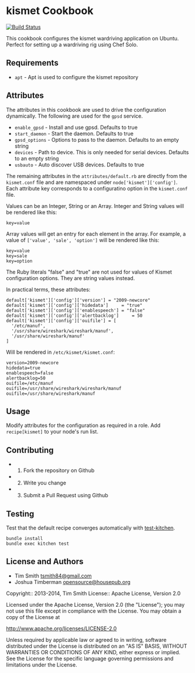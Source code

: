 kismet Cookbook
===============

[![Build Status](https://travis-ci.org/tas50/chef_kismet.svg?branch=master)](https://travis-ci.org/tas50/chef_kismet)

This cookbook configures the kismet wardriving application on Ubuntu.  Perfect for
setting up a wardriving rig using Chef Solo.

Requirements
------------

- `apt` - Apt is used to configure the kismet repository

Attributes
----------

The attributes in this cookbook are used to drive the configuration
dynamically. The following are used for the `gpsd` service.

- `enable_gpsd` - Install and use gpsd.  Defaults to true
- `start_daemon` - Start the daemon.  Defaults to true
- `gpsd_options` - Options to pass to the daemon.  Defaults to an empty string
- `devices` - Path to device.  This is only needed for serial devices.  Defaults to an
empty string
- `usbauto` - Auto discover USB devices.  Defaults to true

The remaining attributes in the `attributes/default.rb` are directly
from the `kismet.conf` file and are namespaced under
`node['kismet']['config']`. Each attribute key corresponds to a
configuratino option in the `kismet.conf` file.

Values can be an Integer, String or an Array. Integer and String
values will be rendered like this:

    key=value

Array values will get an entry for each element in the array. For
example, a value of `['value', 'sale', 'option']` will be rendered
like this:

    key=value
    key=sale
    key=option

The Ruby literals "false" and "true" are not used for values of Kismet
configuration options. They are string values instead.

In practical terms, these attributes:

    default['kismet']['config']['version'] = "2009-newcore"
    default['kismet']['config']['hidedata']     = "true"
    default['kismet']['config']['enablespeech'] = "false"
    default['kismet']['config']['alertbacklog']     = 50
    default['kismet']['config']['ouifile'] = [
      '/etc/manuf',
      '/usr/share/wireshark/wireshark/manuf',
      '/usr/share/wireshark/manuf'
    ]

Will be rendered in `/etc/kismet/kismet.conf`:

    version=2009-newcore
    hidedata=true
    enablespeech=false
    alertbacklog=50
    ouifile=/etc/manuf
    ouifile=/usr/share/wireshark/wireshark/manuf
    ouifile=/usr/share/wireshark/manuf

Usage
-----

Modify attributes for the configuration as required in a role. Add
`recipe[kismet]` to your node's run list.

Contributing
------------

- 1. Fork the repository on Github
- 2. Write you change
- 3. Submit a Pull Request using Github

Testing
-------

Test that the default recipe converges automatically with
[test-kitchen](http://rubygems.org/gems/test-kitchen).

    bundle install
    bundle exec kitchen test

License and Authors
-------------------

- Tim Smith <tsmith84@gmail.com>
- Joshua Timberman <opensource@housepub.org>

Copyright:: 2013-2014, Tim Smith
License:: Apache License, Version 2.0

Licensed under the Apache License, Version 2.0 (the "License");
you may not use this file except in compliance with the License.
You may obtain a copy of the License at

   http://www.apache.org/licenses/LICENSE-2.0

Unless required by applicable law or agreed to in writing, software
distributed under the License is distributed on an "AS IS" BASIS,
WITHOUT WARRANTIES OR CONDITIONS OF ANY KIND, either express or implied.
See the License for the specific language governing permissions and
limitations under the License.
